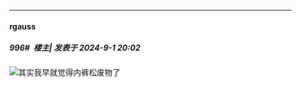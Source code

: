 ﻿
*****

####  rgauss  
##### 996#         楼主| 发表于 2024-9-1 20:02

<img src="https://static.saraba1st.com/image/smiley/face2017/037.png" referrerpolicy="no-referrer">其实我早就觉得内裤松废物了 

